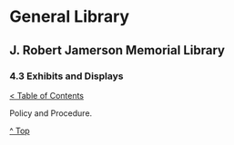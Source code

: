 [0]: ../README.md
[4.3]: exhibits-and-displays.md

# General Library
## J. Robert Jamerson Memorial Library
### 4.3 Exhibits and Displays
[< Table of Contents][0]

Policy and Procedure.

[^ Top][4.3]